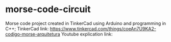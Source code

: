 # morse-code-circuit
Morse code project created in TinkerCad using Arduino and programming in C++;
TinkerCad link: https://www.tinkercad.com/things/coeAn7U9KA2-codigo-morse-arquitetura
Youtube explication link:

